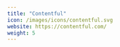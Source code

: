 ```yaml
---
title: "Contentful"
icon: /images/icons/contentful.svg
website: https://contentful.com/
weight: 5
---
```

